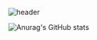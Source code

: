 ![header](https://capsule-render.vercel.app/api?type=wave&color=#ffffff&height=400&section=header&text=I%20am%20Monster&desc=FE%20Developer&fontSize=90)

![Anurag's GitHub stats](https://github-readme-stats.vercel.app/api?username=monsta-zo&show_icons=true&theme=default)
